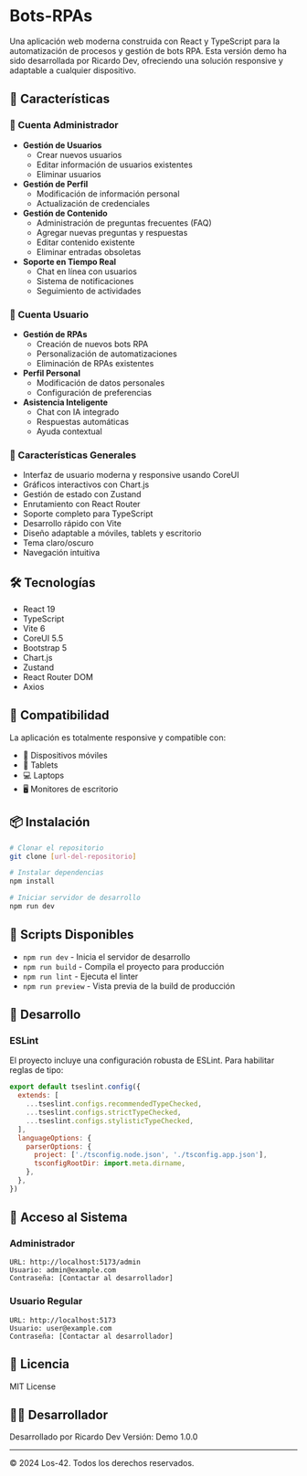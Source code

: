 # Bots-RPAs

Una aplicación web moderna construida con React y TypeScript para la automatización de procesos y gestión de bots RPA. Esta versión demo ha sido desarrollada por Ricardo Dev, ofreciendo una solución responsive y adaptable a cualquier dispositivo.

## 🚀 Características

### 👑 Cuenta Administrador
- **Gestión de Usuarios**
  - Crear nuevos usuarios
  - Editar información de usuarios existentes
  - Eliminar usuarios
- **Gestión de Perfil**
  - Modificación de información personal
  - Actualización de credenciales
- **Gestión de Contenido**
  - Administración de preguntas frecuentes (FAQ)
  - Agregar nuevas preguntas y respuestas
  - Editar contenido existente
  - Eliminar entradas obsoletas
- **Soporte en Tiempo Real**
  - Chat en línea con usuarios
  - Sistema de notificaciones
  - Seguimiento de actividades

### 👤 Cuenta Usuario
- **Gestión de RPAs**
  - Creación de nuevos bots RPA
  - Personalización de automatizaciones
  - Eliminación de RPAs existentes
- **Perfil Personal**
  - Modificación de datos personales
  - Configuración de preferencias
- **Asistencia Inteligente**
  - Chat con IA integrado
  - Respuestas automáticas
  - Ayuda contextual

### 🌟 Características Generales
- Interfaz de usuario moderna y responsive usando CoreUI
- Gráficos interactivos con Chart.js
- Gestión de estado con Zustand
- Enrutamiento con React Router
- Soporte completo para TypeScript
- Desarrollo rápido con Vite
- Diseño adaptable a móviles, tablets y escritorio
- Tema claro/oscuro
- Navegación intuitiva

## 🛠️ Tecnologías

- React 19
- TypeScript
- Vite 6
- CoreUI 5.5
- Bootstrap 5
- Chart.js
- Zustand
- React Router DOM
- Axios

## 📱 Compatibilidad

La aplicación es totalmente responsive y compatible con:
- 📱 Dispositivos móviles
- 📱 Tablets
- 💻 Laptops
- 🖥️ Monitores de escritorio

## 📦 Instalación

```bash
# Clonar el repositorio
git clone [url-del-repositorio]

# Instalar dependencias
npm install

# Iniciar servidor de desarrollo
npm run dev
```

## 🔧 Scripts Disponibles

- `npm run dev` - Inicia el servidor de desarrollo
- `npm run build` - Compila el proyecto para producción
- `npm run lint` - Ejecuta el linter
- `npm run preview` - Vista previa de la build de producción

## 🔨 Desarrollo

### ESLint

El proyecto incluye una configuración robusta de ESLint. Para habilitar reglas de tipo:

```js
export default tseslint.config({
  extends: [
    ...tseslint.configs.recommendedTypeChecked,
    ...tseslint.configs.strictTypeChecked,
    ...tseslint.configs.stylisticTypeChecked,
  ],
  languageOptions: {
    parserOptions: {
      project: ['./tsconfig.node.json', './tsconfig.app.json'],
      tsconfigRootDir: import.meta.dirname,
    },
  },
})
```

## 🔐 Acceso al Sistema

### Administrador
```
URL: http://localhost:5173/admin
Usuario: admin@example.com
Contraseña: [Contactar al desarrollador]
```

### Usuario Regular
```
URL: http://localhost:5173
Usuario: user@example.com
Contraseña: [Contactar al desarrollador]
```

## 📝 Licencia

MIT License

## 👨‍💻 Desarrollador

Desarrollado por Ricardo Dev
Versión: Demo 1.0.0

---
© 2024 Los-42. Todos los derechos reservados.
